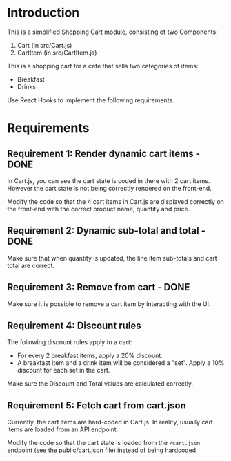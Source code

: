 # Introduction

This is a simplified Shopping Cart module, consisting of two Components:

1. Cart (in src/Cart.js)
2. CartItem (in src/CartItem.js)

This is a shopping cart for a cafe that sells two categories of items:

- Breakfast
- Drinks

Use React Hooks to implement the following requirements.

# Requirements

## Requirement 1: Render dynamic cart items - DONE

In Cart.js, you can see the cart state is coded in there with 2 cart items. However the cart state is not being correctly rendered on the front-end.

Modify the code so that the 4 cart items in Cart.js are displayed correctly on the front-end with the correct product name, quantity and price.

## Requirement 2: Dynamic sub-total and total - DONE

Make sure that when quantity is updated, the line item sub-totals and cart total are correct.

## Requirement 3: Remove from cart - DONE

Make sure it is possible to remove a cart item by interacting with the UI.

## Requirement 4: Discount rules

The following discount rules apply to a cart:

- For every 2 breakfast items, apply a 20% discount.
- A breakfast item and a drink item will be considered a "set". Apply a 10% discount for each set in the cart.

Make sure the Discount and Total values are calculated correctly.

## Requirement 5: Fetch cart from cart.json

Currently, the cart items are hard-coded in Cart.js. In reality, usually cart items are loaded from an API endpoint.

Modify the code so that the cart state is loaded from the `/cart.json` endpoint (see the public/cart.json file) instead of being hardcoded.

